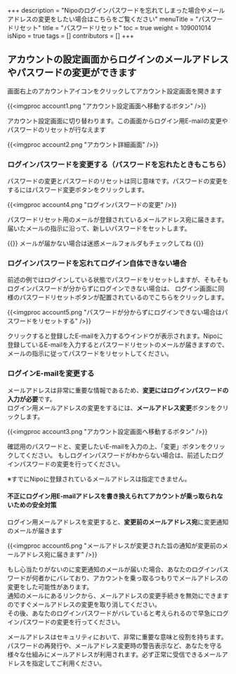 +++
description = "Nipoのログインパスワードを忘れてしまった場合やメールアドレスの変更をしたい場合はこちらをご覧ください"
menuTitle = "パスワードリセット"
title = "パスワードリセット"
toc = true
weight = 109001014
isNipo = true
tags = []
contributors = []
+++



## アカウントの設定画面からログインのメールアドレスやパスワードの変更ができます

画面右上のアカウントアイコンをクリックしてアカウント設定画面を開きます

{{<imgproc account1.png "アカウント設定画面へ移動するボタン" />}}

アカウント設定画面に切り替わります。この画面からログイン用E-mailの変更やパスワードのリセットが行なえます

{{<imgproc account2.png "アカウント詳細画面" />}}

### ログインパスワードを変更する（パスワードを忘れたときもこちら）

パスワードの変更とパスワードのリセットは同じ意味です。パスワードの変更をするにはパスワード変更ボタンをクリックします。

{{<imgproc account4.png "ログインパスワードの変更" />}}

パスワードリセット用のメールが登録されているメールアドレス宛に届きます。
届いたメールの指示に沿って、新しいパスワードをセットします。

{{<alice pos="left" icon="default">}}
メールが届かない場合は迷惑メールフォルダもチェックしてね
{{</alice>}}

### ログインパスワードを忘れてログイン自体できない場合

前述の例ではログインしている状態でパスワードをリセットしますが、そもそもログインパスワードが分からずにログインできない場合は、
ログイン画面に同様のパスワードリセットボタンが配置されているのでこちらをクリックします。

{{<imgproc account5.png "パスワードが分からずにログインできない場合はパスワードをリセットする" />}}

クリックすると登録したE-mailを入力するウインドウが表示されます。Nipoに登録しているE-mailを入力するとパスワードリセットのメールが届きますので、
メールの指示に従ってパスワードをリセットしてください。

### ログインE-mailを変更する

メールアドレスは非常に重要な情報であるため、**変更にはログインパスワードの入力が必要**です。  
ログイン用メールアドレスの変更をするには、**メールアドレス変更**ボタンをクリックします。  

{{<imgproc account3.png "アカウント設定画面へ移動するボタン" />}}

確認用のパスワードと、変更したいE-mailを入力の上、「変更」ボタンをクリックしてください。
もしログインパスワードがわからない場合は、前述したログインパスワードの変更を行ってください。

※すでにNipoに登録されているメールアドレスは指定できません。

#### 不正にログイン用E-mailアドレスを書き換えられてアカウントが乗っ取られないための安全対策

ログイン用メールアドレスを変更すると、**変更前のメールアドレス宛**に変更通知のメールが届きます

{{<imgproc account6.png "メールアドレスが変更された旨の通知が変更前のメールアドレス宛に届きます" />}}

もし心当たりがないのに変更通知のメールが届いた場合、あなたのログインパスワードが何者かにバレており、アカウントを乗っ取るつもりでメールアドレスの変更をした可能性があります。  
通知のメールにあるリンクから、メールアドレスの変更手続きを無効にできますのですぐメールアドレスの変更を取り消してください。  
その後、あなたのログインパスワードがバレていると考えられるので早急にログインパスワードの変更を行ってください。  

メールアドレスはセキュリティにおいて、非常に重要な意味と役割を持ちます。パスワードの再発行や、メールアドレス変更時の警告表示など、あなたを守る様々な仕組みにメールアドレスが利用されます。必ず正常に受信できるメールアドレスを指定してご利用ください。
